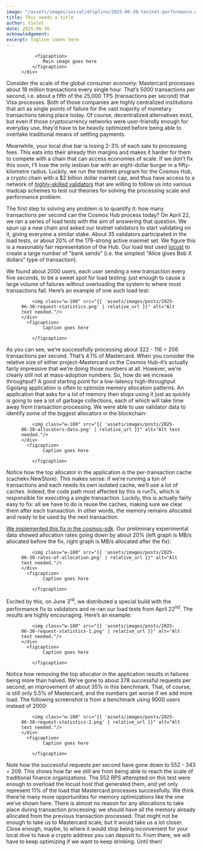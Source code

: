 ```yaml
---
image: "/assets/images/social/dripline/2025-06-30-testnet-performance.webp"
title: This needs a title 
author: Violet
date: 2025-06-30
acknowledgement: 
excerpt: Tagline comes here
---
```


<figure class="pb4">
    <div class='flex flex-column items-center justify-center' style="width: 100%;">


         <figcaption>
            Main image goes here
        </figcaption>
    </div>
</figure>

Consider the scale of the global consumer economy: Mastercard processes about 18 million transactions every single hour. That’s 5000 transactions per second, i.e. about a fifth of the 25,000 TPS (transactions per second) that Visa processes. Both of those companies are highly centralized institutions that act as single points of failure for the vast majority of monetary transactions taking place today. Of course, decentralized alternatives exist, but even if those cryptocurrency networks were user-friendly enough for everyday use, they’d have to be heavily optimized before being able to overtake traditional means of settling payments.

Meanwhile, your local dive bar is losing 2-3% of each sale to processing fees. This eats into their already thin margins and makes it harder for them to compete with a chain that can access economies of scale. If we don’t fix this soon, I’ll lose the only lesbian bar with an eight-dollar burger in a fifty-kilometre radius. Luckily, we run the testnets program for the Cosmos Hub, a crypto chain with a $2 billion dollar market cap, and thus have access to a network of [highly-skilled validators](https://testnets.hypha.coop/) that are willing to follow us into various madcap schemes to test out theories for solving the processing scale and performance problem.

The first step to solving any problem is to quantify it: how many transactions per second can the Cosmos Hub process today? On April 22, we ran a series of load tests with the aim of answering that question. We spun up a new chain and asked our testnet validators to start validating on it, giving everyone a similar stake. About 35 validators participated in the load tests, or about 20% of the 179-strong active mainnet set. We figure this is a reasonably fair representation of the Hub. Our load test used [locust](https://locust.io/) to create a large number of "bank sends" (i.e. the simplest "Alice gives Bob X dollars" type of transaction).

We found about 2000 users, each user sending a new transaction every five seconds, to be a sweet spot for load testing: just enough to cause a large volume of failures without overloading the system to where most transactions fail. Here’s an example of one such load test:


<figure class="pb4">
    <div class='flex items-center justify-center' style="width: 100%;">

        <img class="w-100" src="{{ 'assets/images/posts/2025-06-30-request-statistics.png' | relative_url }}" alt="Alt text needed."/>
    </div>
      <figcaption>
            Caption goes here
    
        </figcaption>
</figure>

As you can see, we’re successfully processing about 322 - 116 = 206 transactions per second. That’s 4.1% of Mastercard. When you consider the relative size of either project–Mastercard vs the Cosmos Hub–it’s actually fairly impressive that we’re doing those numbers at all. However, we’re clearly still not at mass-adoption numbers. So, how do we increase throughput? A good starting point for a low-latency high-throughput Ggolang application is often to optimize memory allocation patterns. An application that asks for a lot of memory then stops using it just as quickly is going to see a lot of garbage collections, each of which will take time away from transaction processing. We were able to use validator data to identify some of the biggest allocators in the blockchain:


<figure class="pb4">
    <div class='flex items-center justify-center' style="width: 100%;">

        <img class="w-100" src="{{ 'assets/images/posts/2025-06-30-allocators-data.png' | relative_url }}" alt="Alt text needed."/>
    </div>
      <figcaption>
            Caption goes here
    
        </figcaption>
</figure>

Notice how the top allocator in the application is the per-transaction cache (cachekv.NewStore). This makes sense: if we’re running a ton of transactions and each needs its own isolated cache, we’ll use a lot of caches. Indeed, the code path most affected by this is runTx, which is responsible for executing a single transaction. Luckily, this is actually fairly easy to fix: all we have to do is reuse the caches, making sure we clear them after each transaction. In other words, the memory remains allocated and ready to be used by the next transaction.

[We implemented this fix in the cosmos-sdk](https://github.com/cosmos/cosmos-sdk/pull/24608). Our preliminary experimental data showed allocation rates going down by about 20% (left graph is MB/s allocated before the fix, right graph is MB/s allocated after the fix):


<figure class="pb4">
    <div class='flex items-center justify-center' style="width: 100%;">

        <img class="w-100" src="{{ 'assets/images/posts/2025-06-30-rates-of-allocation.png' | relative_url }}" alt="Alt text needed."/>
    </div>
      <figcaption>
            Caption goes here
    
        </figcaption>
</figure>


Excited by this, on June 3<sup>rd</sup>, we distributed a special build with the performance fix to validators and re-ran our load tests from April 22<sup>nd</sup>. The results are highly encouraging. Here’s an example:

<figure class="pb4">
    <div class='flex items-center justify-center' style="width: 100%;">

        <img class="w-100" src="{{ 'assets/images/posts/2025-06-30-request-statistics-1.png' | relative_url }}" alt="Alt text needed."/>
    </div>
      <figcaption>
            Caption goes here
    
        </figcaption>
</figure>


Notice how removing the top allocator in the application results in failures being more than halved. We’ve gone to about 278 successful requests per second, an improvement of about 35% in this benchmark. That, of course, is still only 5.5% of Mastercard, and the numbers get worse if we add more load. The following screenshot is from a benchmark using 9000 users instead of 2000:



<figure class="pb4">
    <div class='flex items-center justify-center' style="width: 100%;">

        <img class="w-100" src="{{ 'assets/images/posts/2025-06-30-request-statistics-2.png' | relative_url }}" alt="Alt text needed."/>
    </div>
      <figcaption>
            Caption goes here
    
        </figcaption>
</figure>


Note how the successful requests per second have gone down to 552 - 343 = 209. This shows how far we still are from being able to reach the scale of traditional finance organizations. The 552 RPS attempted on this test were enough to overload the locust host that generated them, and yet only represent 11% of the load that Mastercard processes successfully. We think there’re many more opportunities for memory optimizations like the one we’ve shown here. There is almost no reason for any allocations to take place during transaction processing: we should have all the memory already allocated from the previous transaction processed. That might not be enough to take us to Mastercard scale, but it would take us a lot closer. Close enough, maybe, to where it would stop being inconvenient for your local dive to have a crypto address you can deposit to. From there, we will have to keep optimizing if we want to keep drinking. Until then!


  
